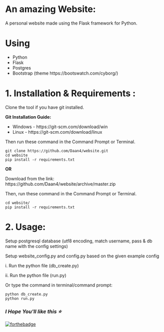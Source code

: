 # An amazing Website:
A personal website made using the Flask framework for Python.

# Using
<ul>
  <li> Python</li>
  <li> Flask </li>
  <li> Postgres </li>
  <li> Bootstrap (theme https://bootswatch.com/cyborg/) </li>
</ul>

# 1. Installation & Requirements :
<p> Clone the tool if you have git installed. </p>
<b> Git Installation Guide: </b>
<ul>
  <li>Windows - https://git-scm.com/download/win </li>
  <li>Linux - https://git-scm.com/download/linux </li>
</ul>
Then run these command in the Command Prompt or Terminal.

```
git clone https://github.com/Daan4/website.git
cd website
pip install -r requirements.txt
```
<p> <b>        OR </b> </p>
<p> Download from the link: https://github.com/Daan4/website/archive/master.zip <p>
Then, run these command in the Command Prompt or Terminal.

```
cd website/
pip install -r requirements.txt
```

# 2. Usage:
<p> Setup postgresql database (utf8 encoding, match username, pass & db name with the config settings) </p>
<p> Setup website_config.py and config.py based on the given example config </p>

<p> i. Run the python file (db_create.py) </p>
<p> ii. Run the python file (run.py) </p>

<p> Or type the command in terminal/command prompt: </p>

```
python db_create.py
python run.py
```
### *I Hope You'll like this :star:*
[![forthebadge](https://forthebadge.com/images/badges/built-with-love.svg)](https://forthebadge.com)

